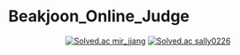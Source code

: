 # Beakjoon_Online_Judge

<div align="center">
  
  [![Solved.ac mir_jjang](http://mazassumnida.wtf/api/v2/generate_badge?boj=mir_jjang)](https://solved.ac/mir_jjang)
  [![Solved.ac sally0226](http://mazassumnida.wtf/api/v2/generate_badge?boj=sally0226)](https://solved.ac/sally0226)
</div>
